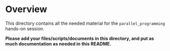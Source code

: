 # Overview

This directory contains all the needed material for the `parallel_programming` hands-on session.

**Please add your files/scripts/documents in this directory, and put as much documentation as needed in this README.**